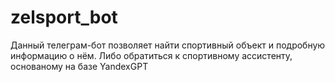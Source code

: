 # zelsport_bot
Данный телеграм-бот позволяет найти спортивный объект и подробную информацию о нём. Либо обратиться к спортивному ассистенту, основаному на базе YandexGPT
